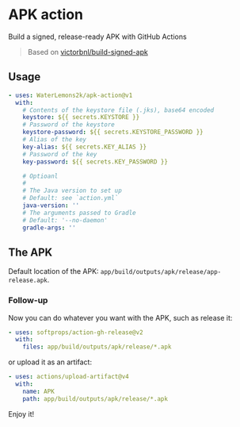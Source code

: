 # APK action

Build a signed, release-ready APK with GitHub Actions

> Based on [victorbnl/build-signed-apk](https://github.com/victorbnl/build-signed-apk)

## Usage

```yml
- uses: WaterLemons2k/apk-action@v1
  with:
    # Contents of the keystore file (.jks), base64 encoded
    keystore: ${{ secrets.KEYSTORE }}
    # Password of the keystore
    keystore-password: ${{ secrets.KEYSTORE_PASSWORD }}
    # Alias of the key
    key-alias: ${{ secrets.KEY_ALIAS }}
    # Password of the key
    key-password: ${{ secrets.KEY_PASSWORD }}

    # Optioanl
    #
    # The Java version to set up
    # Default: see `action.yml`
    java-version: ''
    # The arguments passed to Gradle
    # Default: '--no-daemon'
    gradle-args: ''
```

## The APK

Default location of the APK: `app/build/outputs/apk/release/app-release.apk`.

### Follow-up

Now you can do whatever you want with the APK, such as release it:

```yml
- uses: softprops/action-gh-release@v2
  with:
    files: app/build/outputs/apk/release/*.apk
```

or upload it as an artifact:

```yml
- uses: actions/upload-artifact@v4
  with:
    name: APK
    path: app/build/outputs/apk/release/*.apk
```

Enjoy it!
